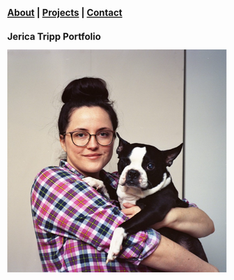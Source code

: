 ## [About](https://jerica-tripp.github.io/Jerica-Tripp-Portfolio/About.html) | [Projects](About.md) | [Contact](About.md) 

## Jerica Tripp Portfolio

![Jerica Tripp Profile Picture](https://github.com/jerica-tripp/Jerica-Tripp-Portfolio/blob/main/JericaTripp.png)
